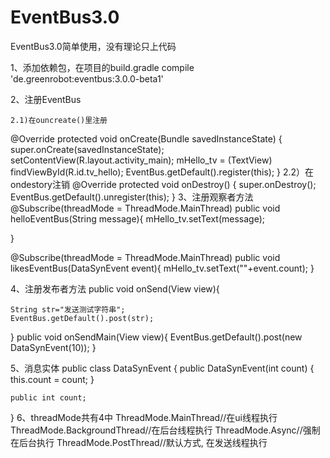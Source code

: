 # EventBus3.0
EventBus3.0简单使用，没有理论只上代码

1、添加依赖包，在项目的build.gradle
compile 'de.greenrobot:eventbus:3.0.0-beta1'

2、注册EventBus

    2.1)在ouncreate()里注册
    
@Override
protected void onCreate(Bundle savedInstanceState) {
    super.onCreate(savedInstanceState);
    setContentView(R.layout.activity_main);
    mHello_tv = (TextView) findViewById(R.id.tv_hello);
    EventBus.getDefault().register(this);
}
2.2）在ondestory注销
@Override
protected void onDestroy() {
    super.onDestroy();
    EventBus.getDefault().unregister(this);
}
3、注册观察者方法
@Subscribe(threadMode = ThreadMode.MainThread)
public void helloEventBus(String message){
    mHello_tv.setText(message);

}

@Subscribe(threadMode = ThreadMode.MainThread)
public void likesEventBus(DataSynEvent event){
    mHello_tv.setText(""+event.count);
}

4、注册发布者方法
public void onSend(View view){

    String str="发送测试字符串";
    EventBus.getDefault().post(str);
}
public void onSendMain(View view){
    EventBus.getDefault().post(new DataSynEvent(10));
}

 5、消息实体
public class DataSynEvent {
    public DataSynEvent(int count) {
        this.count = count;
    }

    public int count;
}
6、threadMode共有4中
ThreadMode.MainThread//在ui线程执行
ThreadMode.BackgroundThread//在后台线程执行
ThreadMode.Async//强制在后台执行
ThreadMode.PostThread//默认方式, 在发送线程执行
